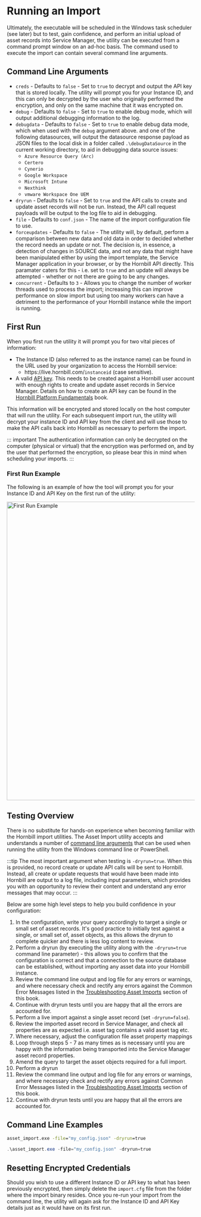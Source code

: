 # Running an Import

Ultimately, the executable will be scheduled in the Windows task scheduler (see later) but to test, gain confidence, and perform an initial upload of asset records into Service Manager, the utility can be executed from a command prompt window on an ad-hoc basis. The command used to execute the import can contain several command line arguments.

## Command Line Arguments

- `creds` - Defaults to `false` - Set to `true` to decrypt and output the API key that is stored locally. The utility will prompt you for your Instance ID, and this can only be decrypted by the user who originally performed the encryption, and only on the same machine that it was encrypted on.
- `debug` - Defaults to `false` - Set to `true` to enable debug mode, which will output additional debugging information to the log.
- `debugdata` - Defaults to `false` - Set to `true` to enable debug data mode, which when used with the `debug` argument above. and one of the following datasources, will output the datasource response payload as JSON files to the local disk in a folder called `.\debugDataSource` in the current working directory, to aid in debugging data source issues:
  - `Azure Resource Query (Arc)`
  - `Certero`
  - `Cynerio`
  - `Google Workspace`
  - `Microsoft Intune`
  - `Nexthink`
  - `vmware Workspace One UEM`
- `dryrun` - Defaults to `false` - Set to `true` and the API calls to create and update asset records will not be run. Instead, the API call request payloads will be output to the log file to aid in debugging.
- `file` - Defaults to `conf.json` - The name of the import configuration file to use.
- `forceupdates` - Defaults to `false` - The utility will, by default, perform a comparison between new data and old data in order to decided whether the record needs an update or not. The decision is, in essence, a detection of changes in SOURCE data, and not any data that might have been manipulated either by using the import template, the Service Manager application in your browser, or by the Hornbill API directly. This paramater caters for this - i.e. set to `true` and an update will always be attempted - whether or not there are going to be any changes.
- `concurrent` - Defaults to `3` - Allows you to change the number of worker threads used to process the import; increasing this can improve performance on slow import but using too many workers can have a detriment to the performance of your Hornbill instance while the import is running.

## First Run

When you first run the utility it will prompt you for two vital pieces of information:

- The Instance ID (also referred to as the instance name) can be found in the URL used by your organization to access the Hornbill service:
  - ht<span>tps://live.hornbill.com/</span>`instanceid` (case sensitive).
- A valid [API key](/data-imports-guide/assets/authentication#api-keys). This needs to be created against a Hornbill user account with enough rights to create and update asset records in Service Manager. Details on how to create an API key can be found in the [Hornbill Platform Fundamentals](/esp-fundamentals/security/api-keys) book.

This information will be encrypted and stored locally on the host computer that will run the utility. For each subsequent import run, the utility will decrypt your instance ID and API key from the client and will use those to make the API calls back into Hornbill as necessary to perform the import.

::: important 
The authentication information can only be decrypted on the computer (physical or virtual) that the encryption was performed on, and by the user that performed the encryption, so please bear this in mind when scheduling your imports.
:::

### First Run Example

The following is an example of how the tool will prompt you for your Instance ID and API Key on the first run of the utility:

<img src="/_books/data-imports-guide/assets/images/asset-import.jpg" width="800px" alt="First Run Example"/>

## Testing Overview

There is no substitute for hands-on experience when becoming familiar with the Hornbill import utilities. The Asset Import utility accepts and understands a number of [command line arguments](/data-imports-guide/assets/command#command-line-arguments) that can be used when running the utility from the Windows command line or PowerShell. 

:::tip
The most important argument when testing is `-dryrun=true`. When this is provided, no record create or update API calls will be sent to Hornbill. Instead, all create or update requests that would have been made into Hornbill are output to a log file, including input parameters, which provides you with an opportunity to review their content and understand any error messages that may occur.
:::

Below are some high level steps to help you build confidence in your configuration:

1. In the configuration, write your query accordingly to target a single or small set of asset records. It's good practice to initially test against a single, or small set of, asset objects, as this allows the dryrun to complete quicker and there is less log content to review.
1. Perform a dryrun (by executing the utility along with the `-dryrun=true` command line parameter) - this allows you to confirm that the configuration is correct and that a connection to the source database can be established, without importing any asset data into your Hornbill instance. 
1. Review the command line output and log file for any errors or warnings, and where necessary check and rectify any errors against the Common Error Messages listed in the [Troubleshooting Asset Imports](/data-imports-guide/assets/debugging) section of this book.
1. Continue with dryrun tests until you are happy that all the errors are accounted for.
1. Perform a live import against a single asset record (set `-dryrun=false`).
1. Review the imported asset record in Service Manager, and check all properties are as expected i.e. asset tag contains a valid asset tag etc.
1. Where necessary, adjust the configuration file asset property mappings
1. Loop through steps 5 - 7 as many times as is necessary until you are happy with the information being transported into the Service Manager asset record properties.
1. Amend the query to target the asset objects required for a full import.
1. Perform a dryrun
1. Review the command line output and log file for any errors or warnings, and where necessary check and rectify any errors against Common Error Messages listed in the [Troubleshooting Asset Imports](/data-imports-guide/assets/debugging) section of this book.
1. Continue with dryrun tests until you are happy that all the errors are accounted for.

## Command Line Examples

```cmd
asset_import.exe -file="my_config.json" -dryrun=true
```

```powershell
.\asset_import.exe -file="my_config.json" -dryrun=true
```

## Resetting Encrypted Credentials

Should you wish to use a different Instance ID or API key to what has been previously encrypted, then simply delete the `import.cfg` file from the folder where the import binary resides. Once you re-run your import from the command line, the utility will again ask for the Instance ID and API Key details just as it would have on its first run.